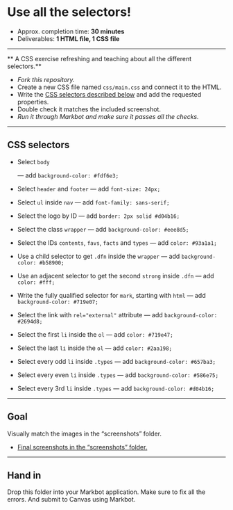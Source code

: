# Use all the selectors!

- Approx. completion time: **30 minutes**
- Deliverables: **1 HTML file, 1 CSS file**

---

** A CSS exercise refreshing and teaching about all the different selectors.**

- *Fork this repository.*
- Create a new CSS file named `css/main.css` and connect it to the HTML.
- Write the [CSS selectors described below](#css-selectors) and add the requested properties.
- Double check it matches the included screenshot.
- *Run it through Markbot and make sure it passes all the checks.*

---

## CSS selectors

- Select `body`

  — add `background-color: #fdf6e3;`

- Select `header` and `footer`
  — add `font-size: 24px;`
- Select `ul` inside `nav`
  — add `font-family: sans-serif;`
- Select the logo by ID
  — add `border: 2px solid #d04b16;`
- Select the class `wrapper`
  — add `background-color: #eee8d5;`
- Select the IDs `contents`, `favs`, `facts` and `types`
  — add `color: #93a1a1;`
- Use a child selector to get `.dfn` inside the `wrapper`
  — add `background-color: #b58900;`
- Use an adjacent selector to get the second `strong` inside `.dfn`
  — add `color: #fff;`
- Write the fully qualified selector for `mark`, starting with `html`
  — add `background-color: #719e07;`
- Select the link with `rel="external"` attribute
  — add `background-color: #2694d8;`
- Select the first `li` inside the `ol`
  — add `color: #719e47;`
- Select the last `li` inside the `ol`
  — add `color: #2aa198;`
- Select every odd `li` inside `.types`
  — add `background-color: #657ba3;`
- Select every even `li` inside `.types`
  — add `background-color: #586e75;`
- Select every 3rd `li` inside `.types`
  — add `background-color: #d04b16;`

---

## Goal

Visually match the images in the “screenshots” folder.

- [Final screenshots in the “screenshots” folder.](screenshots)

---

## Hand in

Drop this folder into your Markbot application. Make sure to fix all the errors. And submit to Canvas using Markbot.
